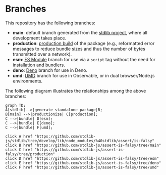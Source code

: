 <!--

@license Apache-2.0

Copyright (c) 2022 The Stdlib Authors.

Licensed under the Apache License, Version 2.0 (the "License");
you may not use this file except in compliance with the License.
You may obtain a copy of the License at

    http://www.apache.org/licenses/LICENSE-2.0

Unless required by applicable law or agreed to in writing, software
distributed under the License is distributed on an "AS IS" BASIS,
WITHOUT WARRANTIES OR CONDITIONS OF ANY KIND, either express or implied.
See the License for the specific language governing permissions and
limitations under the License.

-->

# Branches

This repository has the following branches:

-   **main**: default branch generated from the [stdlib project][stdlib-url], where all development takes place.
-   **production**: [production build][production-url] of the package (e.g., reformatted error messages to reduce bundle sizes and thus the number of bytes transmitted over a network).
-   **esm**: [ES Module][esm-url] branch for use via a `script` tag without the need for installation and bundlers.
-   **deno**: [Deno][deno-url] branch for use in Deno.
-   **umd**: [UMD][umd-url] branch for use in Observable, or in dual browser/Node.js environments.

The following diagram illustrates the relationships among the above branches:

```mermaid
graph TD;
A[stdlib]-->|generate standalone package|B;
B[main] -->|productionize| C[production];
C -->|bundle| D[esm];
C -->|bundle| E[deno];
C -->|bundle| F[umd];

click A href "https://github.com/stdlib-js/stdlib/tree/develop/lib/node_modules/%40stdlib/assert/is-falsy"
click B href "https://github.com/stdlib-js/assert-is-falsy/tree/main"
click C href "https://github.com/stdlib-js/assert-is-falsy/tree/production"
click D href "https://github.com/stdlib-js/assert-is-falsy/tree/esm"
click E href "https://github.com/stdlib-js/assert-is-falsy/tree/deno"
click F href "https://github.com/stdlib-js/assert-is-falsy/tree/umd"
```

[stdlib-url]: https://github.com/stdlib-js/stdlib/tree/develop/lib/node_modules/%40stdlib/assert/is-falsy
[production-url]: https://github.com/stdlib-js/assert-is-falsy/tree/production
[deno-url]: https://github.com/stdlib-js/assert-is-falsy/tree/deno
[umd-url]: https://github.com/stdlib-js/assert-is-falsy/tree/umd
[esm-url]: https://github.com/stdlib-js/assert-is-falsy/tree/esm
